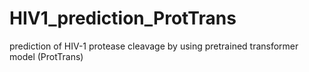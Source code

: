 # HIV1_prediction_ProtTrans
prediction of HIV-1 protease cleavage by using pretrained transformer model (ProtTrans)
